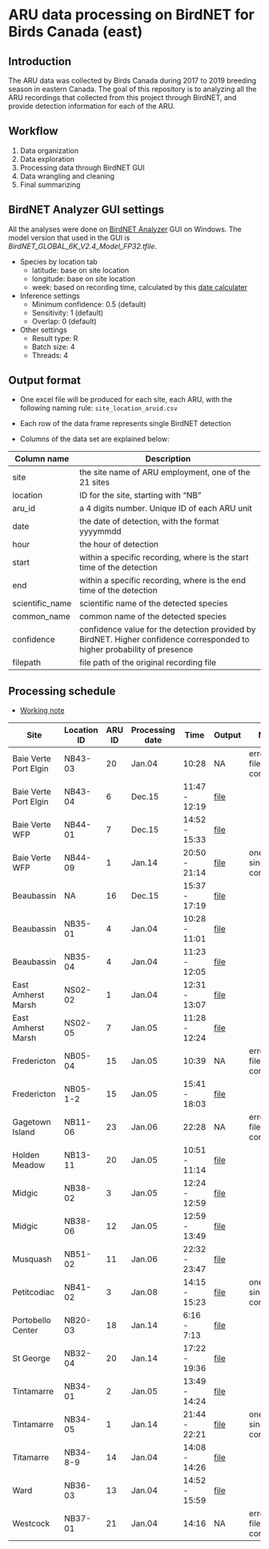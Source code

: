 ARU data processing on BirdNET for Birds Canada (east)
================

## Introduction

The ARU data was collected by Birds Canada during 2017 to 2019 breeding
season in eastern Canada. The goal of this repository is to analyzing
all the ARU recordings that collected from this project through BirdNET,
and provide detection information for each of the ARU.

## Workflow

1.  Data organization
2.  Data exploration
3.  Processing data through BirdNET GUI
4.  Data wrangling and cleaning
5.  Final summarizing

## BirdNET Analyzer GUI settings

All the analyses were done on [BirdNET
Analyzer](https://github.com/kahst/BirdNET-Analyzer) GUI on Windows. The
model version that used in the GUI is
*BirdNET_GLOBAL_6K_V2.4_Model_FP32.tfile*.

- Species by location tab
  - latitude: base on site location
  - longitude: base on site location
  - week: based on recording time, calculated by this [date
    calculater](https://www.timeanddate.com/date/weeknumber.html)
- Inference settings
  - Minimum confidence: 0.5 (default)
  - Sensitivity: 1 (default)
  - Overlap: 0 (default)
- Other settings
  - Result type: R
  - Batch size: 4
  - Threads: 4

## Output format

- One excel file will be produced for each site, each ARU, with the
  following naming rule: `site_location_aruid.csv`

- Each row of the data frame represents single BirdNET detection

- Columns of the data set are explained below:

| Column name     | Description                                                                                                              |
|-----------------|--------------------------------------------------------------------------------------------------------------------------|
| site            | the site name of ARU employment, one of the 21 sites                                                                     |
| location        | ID for the site, starting with “NB”                                                                                      |
| aru_id          | a 4 digits number. Unique ID of each ARU unit                                                                            |
| date            | the date of detection, with the format yyyymmdd                                                                          |
| hour            | the hour of detection                                                                                                    |
| start           | within a specific recording, where is the start time of the detection                                                    |
| end             | within a specific recording, where is the end time of the detection                                                      |
| scientific_name | scientific name of the detected species                                                                                  |
| common_name     | common name of the detected species                                                                                      |
| confidence      | confidence value for the detection provided by BirdNET. Higher confidence corresponded to higher probability of presence |
| filepath        | file path of the original recording file                                                                                 |

## Processing schedule

- [Working note](./docs/working-notes.md)

| Site                  | Location ID | ARU ID | Processing date | Time          | Output                                                  | Note                      |
|-----------------------|-------------|--------|-----------------|---------------|---------------------------------------------------------|---------------------------|
| Baie Verte Port Elgin | NB43-03     | 20     | Jan.04          | 10:28         | NA                                                      | error - file corrupted    |
| Baie Verte Port Elgin | NB43-04     | 6      | Dec.15          | 11:47 - 12:19 | [file](./data/cleaned/BaieVertePortElgin_NB43-04_6.csv) |                           |
| Baie Verte WFP        | NB44-01     | 7      | Dec.15          | 14:52 - 15:33 | [file](./data/cleaned/BaieVerteWFP_NB44-01_7.csv)       |                           |
| Baie Verte WFP        | NB44-09     | 1      | Jan.14          | 20:50 - 21:14 | [file](./data/cleaned/BaieVerteWFP_NB44-09_1.csv)       | one single file corrupted |
| Beaubassin            | NA          | 16     | Dec.15          | 15:37 - 17:19 | [file](./data/cleaned/Beaubassin_NA_16.csv)             |                           |
| Beaubassin            | NB35-01     | 4      | Jan.04          | 10:28 - 11:01 | [file](./data/cleaned/Beaubassin_NB35-01_4.csv)         |                           |
| Beaubassin            | NB35-04     | 4      | Jan.04          | 11:23 - 12:05 | [file](./data/cleaned/Beaubassin_NB35-04_4.csv)         |                           |
| East Amherst Marsh    | NS02-02     | 1      | Jan.04          | 12:31 - 13:07 | [file](./data/cleaned/EastAmherstMarsh_NS02-02_1.csv)   |                           |
| East Amherst Marsh    | NS02-05     | 7      | Jan.05          | 11:28 - 12:24 | [file](./data/cleaned/EastAmherstMarsh_NS02-05_7.csv)   |                           |
| Fredericton           | NB05-04     | 15     | Jan.05          | 10:39         | NA                                                      | error - file corrupted    |
| Fredericton           | NB05-1-2    | 15     | Jan.05          | 15:41 - 18:03 | [file](./data/cleaned/Fredericton_NB05-1-2_15.csv)      |                           |
| Gagetown Island       | NB11-06     | 23     | Jan.06          | 22:28         | NA                                                      | error - file corrupted    |
| Holden Meadow         | NB13-11     | 20     | Jan.05          | 10:51 - 11:14 | [file](./data/cleaned/HoldenMeadow_NB13-11_20.csv)      |                           |
| Midgic                | NB38-02     | 3      | Jan.05          | 12:24 - 12:59 | [file](./data/cleaned/Midgic_NB38-02_3.csv)             |                           |
| Midgic                | NB38-06     | 12     | Jan.05          | 12:59 - 13:49 | [file](./data/cleaned/Midgic_NB38-06_12.csv)            |                           |
| Musquash              | NB51-02     | 11     | Jan.06          | 22:32 - 23:47 | [file](./data/cleaned/Musquash_NB51-02_11.csv)          |                           |
| Petitcodiac           | NB41-02     | 3      | Jan.08          | 14:15 - 15:23 | [file](./data/cleaned/Petitcodiac_NB41-02_3.csv)        | one single file corrupted |
| Portobello Center     | NB20-03     | 18     | Jan.14          | 6:16 - 7:13   | [file](./data/cleaned/PortobelloCenter_NB20-03_18.csv)  |                           |
| St George             | NB32-04     | 20     | Jan.14          | 17:22 - 19:36 | [file](./data/cleaned/StGeorge_NB32-04_20.csv)          |                           |
| Tintamarre            | NB34-01     | 2      | Jan.05          | 13:49 - 14:24 | [file](./data/cleaned/Tintamarre_NB34-01_2.csv)         |                           |
| Tintamarre            | NB34-05     | 1      | Jan.14          | 21:44 - 22:21 | [file](./data/cleaned/Tintamarre_NB34-05_1.csv)         | one single file corrupted |
| Titamarre             | NB34-8-9    | 14     | Jan.04          | 14:08 - 14:26 | [file](./data/cleaned/Tintamarre_NB34-8-9_14.csv)       |                           |
| Ward                  | NB36-03     | 13     | Jan.04          | 14:52 - 15:59 | [file](./data/cleaned/Ward_NB36-03_13.csv)              |                           |
| Westcock              | NB37-01     | 21     | Jan.04          | 14:16         | NA                                                      | error - file corrupted    |
